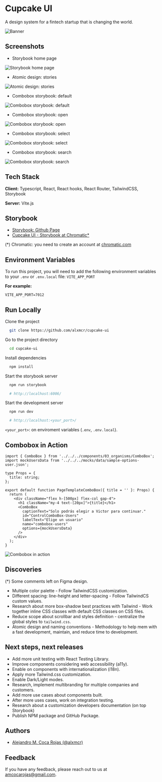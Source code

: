 # Cupcake UI

A design system for a fintech startup that is changing the world.

![Banner](https://cupcake-ui-front.netlify.app/banners/01-cupcake-ui-banner.png)

## Screenshots

- Storybook home page

![Storybook home page](https://cupcake-ui-front.netlify.app/screenshots-storybook/01-storybook-home-page.png)

- Atomic design: stories

![Atomic design: stories](https://cupcake-ui-front.netlify.app/screenshots-storybook/02-atomic-design-stories.png)

- Combobox storybook: default

![Combobox storybook: default](https://cupcake-ui-front.netlify.app/screenshots-storybook/03-combobox-storybook-default.png)

- Combobox storybook: open

![Combobox storybook: open](https://cupcake-ui-front.netlify.app/screenshots-storybook/04-page-storybook-open.png)

- Combobox storybook: select

![Combobox storybook: select](https://cupcake-ui-front.netlify.app/screenshots-storybook/05-page-storybook-select.png)

- Combobox storybook: search

![Combobox storybook: search](https://cupcake-ui-front.netlify.app/screenshots-storybook/06-page-storybook-search.png)

## Tech Stack

**Client:** Typescript, React, React hooks, React Router, TailwindCSS, Storybook

**Server:** Vite.js

## Storybook

- [Storybook: Github Page](https://alxmcr.github.io/ds-cupcake-ui)
- [Cupcake UI - Storybook at Chromatic\*](https://66b1bf8878373c966dd1bcab-hrhfrvfedy.chromatic.com/)

(\*) Chromatic: you need to create an account at [chromatic.com](https://www.chromatic.com/)

## Environment Variables

To run this project, you will need to add the following environment variables to your `.env` or `.env.local` file: `VITE_APP_PORT`

**For example:**

`VITE_APP_PORT=7012`

## Run Locally

Clone the project

```bash
  git clone https://github.com/alxmcr/cupcake-ui
```

Go to the project directory

```bash
  cd cupcake-ui
```

Install dependencies

```bash
  npm install
```

Start the storybook server

```bash
  npm run storybook

  # http://localhost:6006/
```

Start the development server

```bash
  npm run dev

  # http://localhost:<your_port>/
```

`<your_port>`: on enviroment variables (`.env`, `.env.local`).

## Combobox in Action

```tsx
import { ComboBox } from '../../../components/03_organisms/ComboBox';
import mockUsersData from '../../../mocks/data/sample-options-user.json';

type Props = {
  title: string;
};

export default function PageTemplateComboBox({ title = '' }: Props) {
  return (
    <div className="flex h-[500px] flex-col gap-4">
      <h1 className="my-4 text-[20px]">{title}</h1>
      <ComboBox
        captionText="Solo podrás elegir a Victor para continuar."
        id="ControlComboBox-Users"
        labelText="Elige un usuario"
        name="combobox-users"
        options={mockUsersData}
      />
    </div>
  );
}
```

![Combobox in action](https://cupcake-ui-front.netlify.app/screenshots-using/02-combobox-in-action.png)

## Discoveries

(\*) Some comments left on Figma design.

- Multiple color palette - Follow TailwindCSS customization.
- Different spacing: line-height and letter-spacing - Follow TailwindCS custom values.
- Research about more box-shadow best practices with Tailwind - Work together inline CSS classes with default CSS classes on CSS files.
- Reduce scope about scrollbar and styles definition - centralize the global styles to `tailwind.css`.
- Atomic design and naming conventions - Methodology to help mem with a fast development, maintain, and reduce time to development.

## Next steps, next releases

- Add more unit testing with React Testing Library.
- Improve components considering web accessibility (a11y).
- Enable on components with internationalization (i18n).
- Apply more Tailwind.css customization.
- Enable Dark/Light modes.
- Research, implement multibranding for multiple companies and customers.
- Add more use cases about components built.
- After more uses cases, work on integration testing.
- Research about a customization developers documentation (on top Storybook)
- Publish NPM package and GitHub Package.

## Authors

- [Alejandro M. Coca Rojas (@alxmcr)](https://www.github.com/alxmcr)

## Feedback

If you have any feedback, please reach out to us at amcocarojas@gmail.com.
